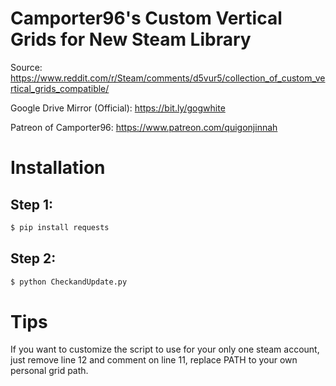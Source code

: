 # Camporter96's Custom Vertical Grids for New Steam Library

Source: https://www.reddit.com/r/Steam/comments/d5vur5/collection_of_custom_vertical_grids_compatible/

Google Drive Mirror (Official): https://bit.ly/gogwhite

Patreon of Camporter96: https://www.patreon.com/quigonjinnah

# Installation

## Step 1:

```bash
$ pip install requests
```

## Step 2:

```bash
$ python CheckandUpdate.py
```

# Tips

If you want to customize the script to use for your only one steam account, just remove line 12 and comment on line 11, replace PATH to your own personal grid path.
